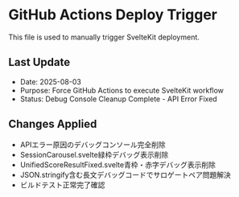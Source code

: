 # GitHub Actions Deploy Trigger

This file is used to manually trigger SvelteKit deployment.

## Last Update
- Date: 2025-08-03
- Purpose: Force GitHub Actions to execute SvelteKit workflow
- Status: Debug Console Cleanup Complete - API Error Fixed

## Changes Applied
- APIエラー原因のデバッグコンソール完全削除
- SessionCarousel.svelte緑枠デバッグ表示削除
- UnifiedScoreResultFixed.svelte青枠・赤字デバッグ表示削除
- JSON.stringify含む長文デバッグコードでサロゲートペア問題解決
- ビルドテスト正常完了確認